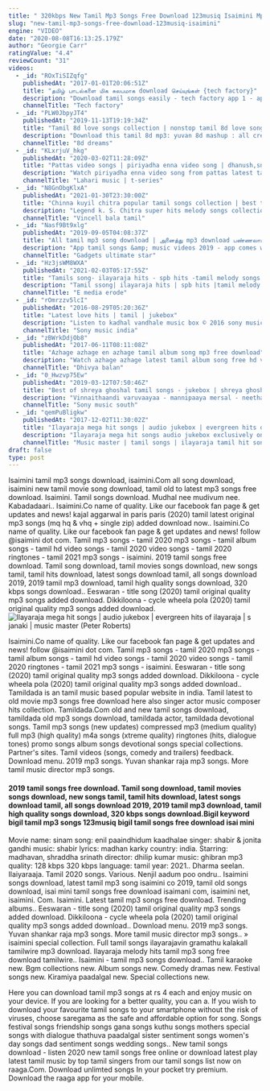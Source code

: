 ```yaml
---
title: " 320kbps New Tamil Mp3 Songs Free Download 123musiq Isaimini Mp3"
slug: "new-tamil-mp3-songs-free-download-123musiq-isaimini"
engine: "VIDEO"
date: "2020-08-08T16:13:25.179Z"
author: "Georgie Carr"
ratingValue: "4.4"
reviewCount: "31"
videos:
  - _id: "ROxTiSIZqfg"
    publishedAt: "2017-01-01T20:06:51Z"
    title: "தமிழ் பாடல்களை மிக சுலபமாக download செய்யுங்கள் {tech factory}"
    description: "Download tamil songs easily - tech factory app 1 - app2"
    channelTitle: "Tech factory"
  - _id: "PLW0JbpyJT4"
    publishedAt: "2019-11-13T19:19:34Z"
    title: "Tamil 8d love songs collection | nonstop tamil 8d love songs | 8d music"
    description: "Download this tamil 8d mp3: yuvan 8d mashup : all credits to the respective, ♥️music"
    channelTitle: "8d dreams"
  - _id: "KLxrjuV_hkg"
    publishedAt: "2020-03-02T11:28:09Z"
    title: "Pattas video songs | piriyadha enna video song | dhanush,sneha | vivek - mervin |sathya jyothi films"
    description: "Watch piriyadha enna video song from pattas latest tamil movie. Starring dhanush, mehreen pirzada, sneha. Cast : dhanush, sneha, mehreen pirzada,"
    channelTitle: "Lahari music | t-series"
  - _id: "N8GnObgKlxA"
    publishedAt: "2021-01-30T23:30:00Z"
    title: "Chinna kuyil chitra popular tamil songs collection | best tamil melody | most popular love songs"
    description: "Legend k. S. Chitra super hits melody songs collection. Chitra superhit melody with ilayaraja presenting an ultimate hit songs collection by chinna kuyil chithra"
    channelTitle: "Vincell bala tamil"
  - _id: "Nasf9Bt9xlg"
    publishedAt: "2019-09-05T04:08:37Z"
    title: "All tamil mp3 song download | அனைத்து mp3 download பண்ணலாம்"
    description: "App tamil songs &amp; music videos 2019 - app comes with the finest collection of new, top, old"
    channelTitle: "Gadgets ultimate star"
  - _id: "Hz3jsWM8WXA"
    publishedAt: "2021-02-03T05:17:55Z"
    title: "Tamils song- ilayaraja hits - spb hits -tamil melody songs - 80 s hits"
    description: "Tamil ssong| ilayaraja hits | spb hits |tamil melody songs | 80 s hits spb hits vol 1 | s p. Balasubrahmanyam tamil hits | sp balasubrahmanyam evergreen hit"
    channelTitle: "E media erode"
  - _id: "rOmrzzv5lcI"
    publishedAt: "2016-08-29T05:20:36Z"
    title: "Latest love hits | tamil | jukebox"
    description: "Listen to kadhal vandhale music box © 2016 sony music entertainment india pvt. Ltd. Subscribe: vevo"
    channelTitle: "Sony music india"
  - _id: "zBWrkDdjOb8"
    publishedAt: "2017-06-11T08:11:08Z"
    title: "Azhage azhage en azhage tamil album song mp3 free download"
    description: "Watch azhage azhage latest tamil album song free hd videos,azhage azhage is the most liked album song in youtube, nowadays most of the youngsters"
    channelTitle: "Dhivya balan"
  - _id: "0_Hwzvp75Ew"
    publishedAt: "2019-03-12T07:50:46Z"
    title: "Best of shreya ghoshal tamil songs - jukebox | shreya ghoshal tamil hits"
    description: "Vinnaithaandi varuvaayaa - mannipaaya mersal - neethanae raavanan - kalvare i - pookkalae sattru oyivedungal maattrraan - naani koni kayal - yen aala"
    channelTitle: "Sony music south"
  - _id: "qemPuBligkw"
    publishedAt: "2017-12-02T11:30:02Z"
    title: "Ilayaraja mega hit songs | audio jukebox | evergreen hits of ilayaraja | s janaki | music master"
    description: "Ilayaraja mega hit songs audio jukebox exclusively on music master. Listen to evergreen hits of ilayaraja from superhit movies such as avatharam,"
    channelTitle: "Music master | tamil songs | ilayaraja tamil hit songs | ar rahman songs"
draft: false
type: post
---
```


Isaimini tamil mp3 songs download, isaimini.Com all song download, isaimini new tamil movie song download, tamil old to latest mp3 songs free download. Isaimini. Tamil songs download. Mudhal nee mudivum nee. Kabadadaari.. Isaimini.Co name of quality. Like our facebook fan page &amp; get updates and news! kajal aggarwal in paris paris (2020) tamil latest original mp3 songs (mq hq &amp; vhq + single zip) added download now.. Isaimini.Co name of quality. Like our facebook fan page &amp; get updates and news! follow @isaimini dot com. Tamil mp3 songs - tamil 2020 mp3 songs - tamil album songs - tamil hd video songs - tamil 2020 video songs - tamil 2020 ringtones - tamil 2021 mp3 songs - isaimini. 2019 tamil songs free download. Tamil song download, tamil movies songs download, new songs tamil, tamil hits download, latest songs download tamil, all songs download 2019, 2019 tamil mp3 download, tamil high quality songs download, 320 kbps songs download.. Eeswaran - title song (2020) tamil original quality mp3 songs added download. Dikkiloona - cycle wheela pola (2020) tamil original quality mp3 songs added download.
![Ilayaraja mega hit songs | audio jukebox | evergreen hits of ilayaraja | s janaki | music master (Peter Roberts)](https://i.ytimg.com/vi/qemPuBligkw/hqdefault.jpg "Ilayaraja mega hit songs | audio jukebox | evergreen hits of ilayaraja | s janaki | music master (Benjamin Fernandez)")

Isaimini.Co name of quality. Like our facebook fan page &amp; get updates and news! follow @isaimini dot com. Tamil mp3 songs - tamil 2020 mp3 songs - tamil album songs - tamil hd video songs - tamil 2020 video songs - tamil 2020 ringtones - tamil 2021 mp3 songs - isaimini. Eeswaran - title song (2020) tamil original quality mp3 songs added download. Dikkiloona - cycle wheela pola (2020) tamil original quality mp3 songs added download.. Tamildada is an tamil music based popular website in india. Tamil latest to old movie mp3 songs free download here also singer actor music composer hits collection. Tamildada.Com old and new tamil songs download, tamildada old mp3 songs download, tamildada actor, tamildada devotional songs. Tamil mp3 songs (new updates) compressed mp3 (medium quality) full mp3 (high quality) m4a songs (xtreme quality) ringtones (hits, dialogue tones) promo songs album songs devotional songs special collections. Partner&#39;s sites. Tamil videos (songs, comedy and trailers) feedback. Download menu. 2019 mp3 songs. Yuvan shankar raja mp3 songs. More tamil music director mp3 songs.
<!--inArticleAds-->

<!--galleryOne-->

#### 2019 tamil songs free download. Tamil song download, tamil movies songs download, new songs tamil, tamil hits download, latest songs download tamil, all songs download 2019, 2019 tamil mp3 download, tamil high quality songs download, 320 kbps songs download.Bigil keyword bigil tamil mp3 songs 123musiq bigil tamil songs free download isai mini
<!--inArticleAds-->

<!--galleryTwo-->

Movie name: sinam song: enil paaindhidum kaadhalae singer: shabir &amp; jonita gandhi music: shabir lyrics: madhan karky country: india. Starring: madhavan, shraddha srinath director: dhilip kumar music: ghibran mp3 quality: 128 kbps 320 kbps language: tamil year: 2021.. Dharma seelan. Ilaiyaraaja. Tamil 2020 songs. Various. Nenjil aadum poo ondru.. Isaimini songs download, latest tamil mp3 song isaimini co 2019, tamil old songs download, isai mini tamil songs free download isaimani com, isaimini net, isaimini. Com. Isaimini. Latest tamil mp3 songs free download. Trending albums.. Eeswaran - title song (2020) tamil original quality mp3 songs added download. Dikkiloona - cycle wheela pola (2020) tamil original quality mp3 songs added download.. Download menu. 2019 mp3 songs. Yuvan shankar raja mp3 songs. More tamil music director mp3 songs.. » isaimini special collection. Full tamil songs ilayarajavin gramathu kalakall tamilwire mp3 download. Ilayaraja melody hits tamil mp3 song free download tamilwire.. Isaimini - tamil mp3 songs download.. Tamil karaoke new. Bgm collections new. Album songs new. Comedy dramas new. Festival songs new. Kiramiya paadalgal new. Special collections new.
<!--galleryThree-->

Here you can download tamil mp3 songs at rs 4 each and enjoy music on your device. If you are looking for a better quality, you can a. If you wish to download your favourite tamil songs to your smartphone without the risk of viruses, choose saregama as the safe and affordable option for song. Songs festival songs friendship songs gana songs kuthu songs mothers special songs with dialogue thathuva paadalgal sister sentiment songs women&#39;s day songs dad sentiment songs wedding songs.. New tamil songs download - listen 2020 new tamil songs free online or download latest play latest tamil music by top tamil singers from our tamil songs list now on raaga.Com. Download unlimted songs In your pocket try premium. Download the raaga app for your mobile.